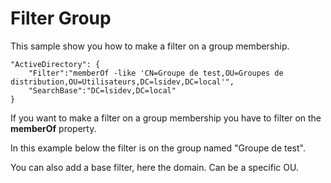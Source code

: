 # Filter Group

This sample show you how to make a filter on a group membership.

```
"ActiveDirectory": {
    "Filter":"memberOf -like 'CN=Groupe de test,OU=Groupes de distribution,OU=Utilisateurs,DC=lsidev,DC=local'",
    "SearchBase":"DC=lsidev,DC=local"
}
```
If you want to make a filter on a group membership you have to filter on the **memberOf** property.

In this example below the filter is on the group named "Groupe de test".

You can also add a base filter, here the domain. Can be a specific OU.